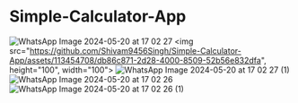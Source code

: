 # Simple-Calculator-App
![WhatsApp Image 2024-05-20 at 17 02 27](https://github.com/Shivam9456Singh/Simple-Calculator-App/assets/113454708/db86c871-2d28-4000-8509-52b56e832dfa)
<img src="https://github.com/Shivam9456Singh/Simple-Calculator-App/assets/113454708/db86c871-2d28-4000-8509-52b56e832dfa", height="100", width="100">
![WhatsApp Image 2024-05-20 at 17 02 27 (1)](https://github.com/Shivam9456Singh/Simple-Calculator-App/assets/113454708/1e35c909-1da1-4d29-8d58-2ee671791a28)
![WhatsApp Image 2024-05-20 at 17 02 26](https://github.com/Shivam9456Singh/Simple-Calculator-App/assets/113454708/75886418-e798-4985-b50d-d097353f4d47)
![WhatsApp Image 2024-05-20 at 17 02 26 (1)](https://github.com/Shivam9456Singh/Simple-Calculator-App/assets/113454708/975c423e-4a34-495b-8a55-39504ffd0921)
